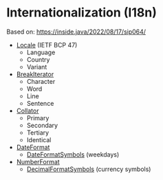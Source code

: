 # Internationalization (I18n)
Based on: https://inside.java/2022/08/17/sip064/
- [Locale](https://docs.oracle.com/en/java/javase/17/docs/api/java.base/java/util/Locale.html) (IETF BCP 47)
  - Language
  - Country
  - Variant
- [BreakIterator](https://docs.oracle.com/en/java/javase/17/docs/api/java.base/java/text/BreakIterator.html)
  - Character
  - Word
  - Line
  - Sentence
- [Collator](https://docs.oracle.com/en/java/javase/17/docs/api/java.base/java/text/Collator.html)
  - Primary
  - Secondary
  - Tertiary
  - Identical
- [DateFormat](https://docs.oracle.com/en/java/javase/17/docs/api/java.base/java/text/DateFormat.html)
  - [DateFormatSymbols](https://docs.oracle.com/en/java/javase/17/docs/api/java.base/java/text/DateFormatSymbols.html) (weekdays)
- [NumberFormat](https://docs.oracle.com/en/java/javase/17/docs/api/java.base/java/text/NumberFormat.html)
  - [DecimalFormatSymbols](https://docs.oracle.com/en/java/javase/17/docs/api/java.base/java/text/DecimalFormatSymbols.html) (currency symbols)
